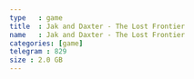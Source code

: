 ```yaml
---
type   : game
title  : Jak and Daxter - The Lost Frontier
name   : Jak and Daxter - The Lost Frontier
categories: [game]
telegram : 829
size : 2.0 GB
---
```




